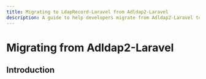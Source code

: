 ```yaml
---
title: Migrating to LdapRecord-Laravel from Adldap2-Laravel
description: A guide to help developers migrate from Adldap2-Laravel to LdapRecord-Laravel
---
```


# Migrating from Adldap2-Laravel

## Introduction
